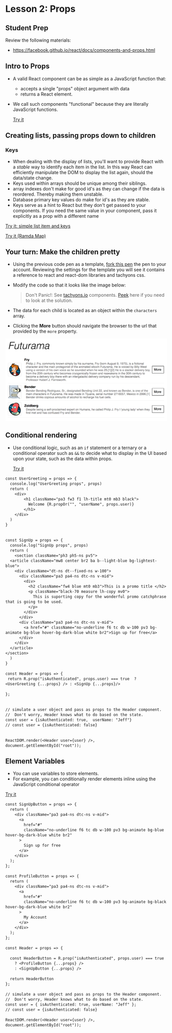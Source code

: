 # Lesson 2: Props

## Student Prep

Review the following materials:

- https://facebook.github.io/react/docs/components-and-props.html

## Intro to Props

- A valid React component can be as simple as a JavaScript function that:
  - accepts a single "props" object argument with data
  - returns a React element.
- We call such components "functional" because they are literally JavaScript functions.

  [Try it](http://codepen.io/tripott/pen/zwRmMy)

## Creating lists, passing props down to children


### Keys
- When dealing with the display of lists, you'll want to provide React with a _stable_ way to identify each item in the list.  In this way React can efficiently manipulate the DOM to display the list again, should the data/state change.
- Keys used within arrays should be unique among their siblings.
- array indexes don't make for good id's as they can change if the data is reordered. Thereby making them unstable.
- Database primary key values do make for id's as they are stable.
- Keys serve as a hint to React but they don't get passed to your components. If you need the same value in your component, pass it explicitly as a prop with a different name

[Try it: simple list item and keys](http://codepen.io/tripott/pen/MmXzxX?editors=0011)

[Try it (Ramda Map)](http://codepen.io/tripott/pen/eWMVwj)

## Your turn: Make the children pretty

- Using the previous code pen as a template, [fork this pen](http://codepen.io/tripott/pen/eWMVwj) the pen to your account.  Reviewing the settings for the template you will see it contains a reference to react and react-dom libraries and tachyons css.
- Modify the code so that it looks like the image below:

  > Don't Panic!: See [tachyons.io](http://tachyons.io/components/) components.   [Peek](http://codepen.io/tripott/pen/xdWWpx?editors=0011) here if you need to look at the solution.

- The data for each child is located as an object within the `characters` array.
- Clicking the **More** button should navigate the browser to the url that provided by the `more` property.

![Make it look sooo shweeet](/img/makeitpretty.png)

## Conditional rendering

- Use conditional logic, such as an `if` statement or a ternary or a conditional operator such as `&&` to decide what to display in the UI based upon your state, such as the data within props.  

  [Try it](http://codepen.io/tripott/pen/MmXGGd?editors=0011)

```
const UserGreeting = props => {
  console.log("UserGreeting props", props)
  return (
    <div>
        <h1 className="pa3 fw3 f1 lh-title mt0 mb3 black">
          Welcome {R.propOr("", "userName", props.user)}
        </h1>
    </div>
  )
}


const SignUp = props => {
  console.log("SignUp props", props)
  return (
    <section className="ph3 ph5-ns pv5">
  <article className="mw8 center br2 ba b--light-blue bg-lightest-blue">
    <div className="dt-ns dt--fixed-ns w-100">
      <div className="pa3 pa4-ns dtc-ns v-mid">
        <div>
          <h2 className="fw4 blue mt0 mb3">This is a promo title </h2>
          <p className="black-70 measure lh-copy mv0">
            This is suporting copy for the wonderful promo catchphrase that is going to be used.
          </p>
        </div>
      </div>
      <div className="pa3 pa4-ns dtc-ns v-mid">
        <a href="#" className="no-underline f6 tc db w-100 pv3 bg-animate bg-blue hover-bg-dark-blue white br2">Sign up for free</a>
      </div>
    </div>
  </article>
</section>
  )
}

const Header = props => {
 return R.prop("isAuthenticated", props.user) === true  ?  <UserGreeting {...props} /> : <SignUp {...props}/>

};


// simulate a user object and pass as props to the Header component.  
//  Don't worry, Header knows what to do based on the state.
const user = {isAuthenticated: true,  userName: "Jeff"}
// const user = {isAuthenticated: false}


ReactDOM.render(<Header user={user} />, document.getElementById("root"));
```

## Element Variables

- You can use variables to store elements.
- For example, you can conditionally render elements inline using the JavaScript conditional operator

[Try it](http://codepen.io/tripott/pen/PmaBaz?editors=0010)


```
const SignUpButton = props => {
  return (
    <div className="pa3 pa4-ns dtc-ns v-mid">
      <a
        href="#"
        className="no-underline f6 tc db w-100 pv3 bg-animate bg-blue hover-bg-dark-blue white br2"
      >
        Sign up for free
      </a>
    </div>
  );
};

const ProfileButton = props => {
  return (
    <div className="pa3 pa4-ns dtc-ns v-mid">
      <a
        href="#"
        className="no-underline f6 tc db w-100 pv3 bg-animate bg-black hover-bg-dark-blue white br2"
      >
        My Account
      </a>
    </div>
  );
};

const Header = props => {

  const HeaderButton = R.prop("isAuthenticated", props.user) === true
    ? <ProfileButton {...props} />
    : <SignUpButton {...props} />

  return HeaderButton
};

// simulate a user object and pass as props to the Header component.
//  Don't worry, Header knows what to do based on the state.
const user = { isAuthenticated: true, userName: "Jeff" };
// const user = {isAuthenticated: false}

ReactDOM.render(<Header user={user} />, document.getElementById("root"));
```
